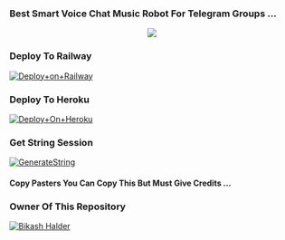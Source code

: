 ### Best Smart Voice Chat Music Robot For Telegram Groups ...


<p align="center"><a href="https://t.me/adityahalder"><img src="https://te.legra.ph/file/c6e1041c6c9a12913f57a.png"></a></p>




### Deploy To Railway

[![Deploy+on+Railway](https://railway.app/button.svg)](https://railway.app/new/template?template=https://github.com/IambikashHalder/BikashMusicX&envs=API_ID,API_HASH,BOT_TOKEN,STRING_SESSION)


### Deploy To Heroku

[![Deploy+On+Heroku](https://www.herokucdn.com/deploy/button.svg)](https://heroku.com/deploy?template=https://github.com/IambikashHalder/BikashMusicX)



### Get String Session

[![GenerateString](https://img.shields.io/badge/repl.it-generateString-yellowgreen)](https://replit.com/@BikashHalder/StringSession)



#### Copy Pasters You Can Copy This But Must Give Credits ...

### Owner Of This Repository
[![Bikash Halder](https://te.legra.ph/file/4cf7f89bbaaf5087f5cd0.png)](https://t.me/BikashHalder)
